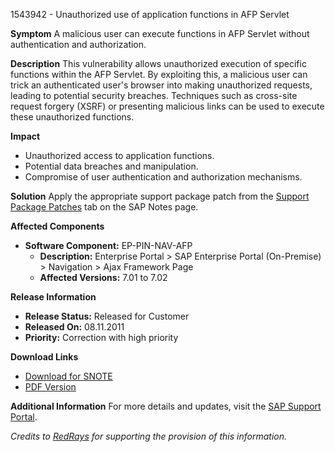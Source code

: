 1543942 - Unauthorized use of application functions in AFP Servlet

**Symptom**
A malicious user can execute functions in AFP Servlet without authentication and authorization.

**Description**
This vulnerability allows unauthorized execution of specific functions within the AFP Servlet. By exploiting this, a malicious user can trick an authenticated user's browser into making unauthorized requests, leading to potential security breaches. Techniques such as cross-site request forgery (XSRF) or presenting malicious links can be used to execute these unauthorized functions.

**Impact**
- Unauthorized access to application functions.
- Potential data breaches and manipulation.
- Compromise of user authentication and authorization mechanisms.

**Solution**
Apply the appropriate support package patch from the [Support Package Patches](https://me.sap.com/sap/support/swdc/notes?cvnr=01200615320200010804&support_package=SP004&patch_level=000011) tab on the SAP Notes page.

**Affected Components**
- **Software Component:** EP-PIN-NAV-AFP
  - **Description:** Enterprise Portal > SAP Enterprise Portal (On-Premise) > Navigation > Ajax Framework Page
  - **Affected Versions:** 7.01 to 7.02

**Release Information**
- **Release Status:** Released for Customer
- **Released On:** 08.11.2011
- **Priority:** Correction with high priority

**Download Links**
- [Download for SNOTE](https://notesdownloads.sap.com/note/0040000017155602017)
- [PDF Version](https://me.sap.com/sap/support/sfm/notes/print/0001543942?language=en-US&token=6F20375220F4EADFECBF01841405C266)

**Additional Information**
For more details and updates, visit the [SAP Support Portal](https://me.sap.com/).

*Credits to [RedRays](https://redrays.io) for supporting the provision of this information.*